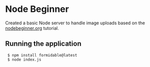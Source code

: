 Node Beginner
=============

Created a basic Node server to handle image uploads based on the [nodebeginner.org](http://www.nodebeginner.org/) tutorial.

Running the application
-----------------------

```shell
 $ npm install formidable@latest
 $ node index.js
```